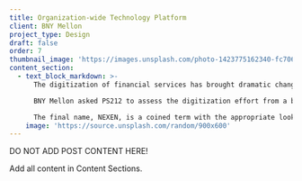 ```yaml
---
title: Organization-wide Technology Platform
client: BNY Mellon
project_type: Design
draft: false
order: 7
thumbnail_image: 'https://images.unsplash.com/photo-1423775162340-fc7066ace5be?ixlib=rb-0.3.5&q=80&fm=jpg&crop=entropy&cs=tinysrgb&w=500&h=500&fit=crop&s=723bab64906cf8f53b8cbd98a2403b35'
content_section:
  - text_block_markdown: >-
      The digitization of financial services has brought dramatic change to some of the world’s oldest institutions. BNY Mellon, the world’s largest deposit bank with nearly $30 trillion dollars in assets, embraced a company-wide effort to enable, manage, and monitor all of the organization’s transactions.

      BNY Mellon asked PS212 to assess the digitization effort from a brand perspective. The program included the articulation or positioning of the technology platform, a registered brand name, and supporting language to help BNY Mellon tell a consistent, accurate story about this investment.

      The final name, NEXEN, is a coined term with the appropriate look, sound, and meaning. The name is a compound of familiar English words NEXt generation ENgine.​
    image: 'https://source.unsplash.com/random/900x600'
---
```


DO NOT ADD POST CONTENT HERE!

Add all content in Content Sections.
